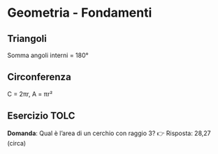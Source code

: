 # Geometria - Fondamenti

## Triangoli
Somma angoli interni = 180°

## Circonferenza
C = 2πr, A = πr²

## Esercizio TOLC
**Domanda**: Qual è l’area di un cerchio con raggio 3?
👉 Risposta: 28,27 (circa)